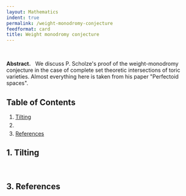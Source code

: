```yaml
---
layout: Mathematics
indent: true
permalink: /weight-monodromy-conjecture
feedformat: card
title: Weight monodromy conjecture
---
```

<style>
    ol.custom {
        margin-top: -10px;
        margin-bottom: 20px;
        margin-left: -15px;
    }
    
    li {
        padding-top: 0px; 
        padding-bottom: 0px;
        margin-top: 0px;
        margin-bottom: 5px;
    }
}
</style>
<br>


**Abstract.** &nbsp; We discuss P. Scholze's proof of the weight-monodromy conjecture in the case of complete set theoretic intersections of toric varieties. Almost everything here is taken from his paper "Perfectoid spaces".






## Table of Contents
1. [Tilting](#1-tilting)
2. 
3. [References](#3-references)






## 1. Tilting


&emsp; 







## 3. References
